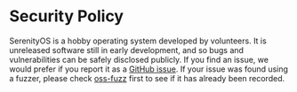 # Security Policy

SerenityOS is a hobby operating system developed by volunteers. It is unreleased software still in early development, and so bugs and vulnerabilities can be safely disclosed publicly. If you find an issue, we would prefer if you report it as a [GitHub issue](https://github.com/SerenityOS/serenity/issues/new). If your issue was found using a fuzzer, please check [oss-fuzz](https://bugs.chromium.org/p/oss-fuzz/issues/list?q=label:Proj-serenity) first to see if it has already been recorded.
